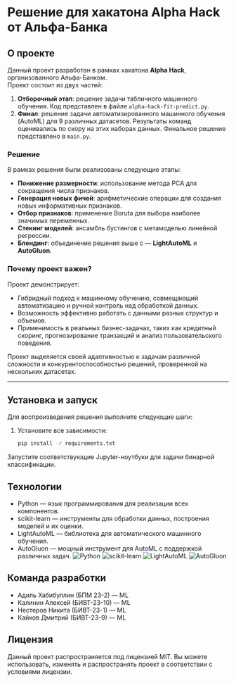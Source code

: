 # Решение для хакатона Alpha Hack от Альфа-Банка

## О проекте

Данный проект разработан в рамках хакатона **Alpha Hack**, организованного Альфа-Банком.  
Проект состоит из двух частей:
1. **Отборочный этап**: решение задачи табличного машинного обучения. Код представлен в файле `alpha-hack-fit-predict.py`.
2. **Финал**: решение задачи автоматизированного машинного обучения (AutoML) для 9 различных датасетов. Результаты команд оценивались по скору на этих наборах данных. Финальное решение представлено в `main.py`.

### Решение

В рамках решения были реализованы следующие этапы:
- **Понижение размерности**: использование метода PCA для сокращения числа признаков.
- **Генерация новых фичей**: арифметические операции для создания новых информативных признаков.
- **Отбор признаков**: применение Boruta для выбора наиболее значимых переменных.
- **Стекинг моделей**: ансамбль бустингов с метамоделью линейной регрессии.
- **Блендинг**: объединение решения выше с — **LightAutoML** и **AutoGluon**.

### Почему проект важен?

Проект демонстрирует:
- Гибридный подход к машинному обучению, совмещающий автоматизацию и ручной контроль над обработкой данных.
- Возможность эффективно работать с данными разных структур и объемов.
- Применимость в реальных бизнес-задачах, таких как кредитный скоринг, прогнозирование транзакций и анализ пользовательского поведения.

Проект выделяется своей адаптивностью к задачам различной сложности и конкурентоспособностью решений, проверенной на нескольких датасетах.

---

## Установка и запуск

Для воспроизведения решения выполните следующие шаги:

1. Установите все зависимости:
   ```bash
   pip install -r requirements.txt
Запустите соответствующие Jupyter-ноутбуки для задачи бинарной классификации.

## Технологии
- Python — язык программирования для реализации всех компонентов.
- scikit-learn — инструменты для обработки данных, построения моделей и их оценки.
- LightAutoML — библиотека для автоматического машинного обучения.
- AutoGluon — мощный инструмент для AutoML с поддержкой различных задач.
![Python](https://img.shields.io/badge/Python-3.x-blue)
![scikit-learn](https://img.shields.io/badge/scikit--learn-0.24-orange)
![LightAutoML](https://img.shields.io/badge/LightAutoML-blueviolet)
![AutoGluon](https://img.shields.io/badge/AutoGluon-darkgreen)

## Команда разработки
- Адиль Хабибуллин (БПМ 23-2) — ML
- Калинин Алексей (БИВТ-23-10) — ML
- Нестеров Никита (БИВТ-23-1) — ML
- Кайков Дмитрий (БИВТ-23-9) — ML

## Лицензия
Данный проект распространяется под лицензией MIT. Вы можете использовать, изменять и распространять проект в соответствии с условиями лицензии.
